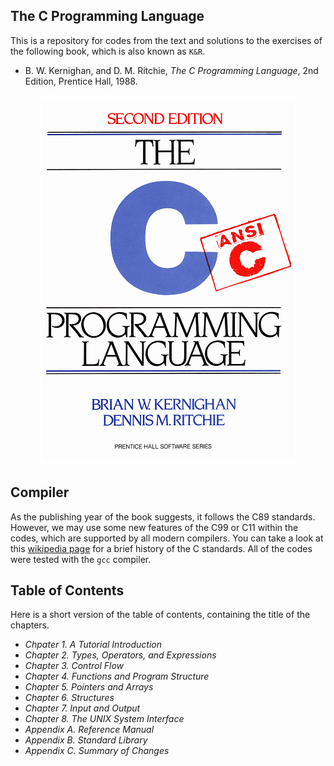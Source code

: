 ## The C Programming Language

This is a repository for codes from the text and solutions to the exercises of the following book, which is also known as `K&R`.

- B. W. Kernighan, and D. M. Ritchie, *The C Programming Language*, 2nd Edition, Prentice Hall, 1988.

<div style="text-align:center">
    <img src=".github/book-cover.png"/>
</div>

[1]: https://en.wikipedia.org/wiki/C_(programming_language)#History

## Compiler

As the publishing year of the book suggests, it follows the C89 standards. However, we may use some new features of the C99 or C11 within the codes, which are supported by all modern compilers. You can take a look at this [wikipedia page][1] for a brief history of the C standards. All of the codes were tested with the `gcc` compiler.

## Table of Contents
Here is a short version of the table of contents, containing the title of the chapters.

- *Chpater 1. A Tutorial Introduction*
- *Chapter 2. Types, Operators, and Expressions*
- *Chapter 3. Control Flow*
- *Chapter 4. Functions and Program Structure*
- *Chapter 5. Pointers and Arrays*
- *Chapter 6. Structures*
- *Chapter 7. Input and Output*
- *Chapter 8. The UNIX System Interface*
- *Appendix A. Reference Manual*
- *Appendix B. Standard Library*
- *Appendix C. Summary of Changes*